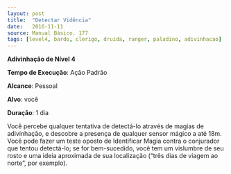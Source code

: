 ```yaml
---
layout: post
title:  "Detectar Vidência"
date:   2016-11-11
source: Manual Básico. 177
tags: [level4, bardo, clerigo, druida, ranger, paladino, adivinhacao]
---
```


**Adivinhação de Nível 4**

**Tempo de Execução**: Ação Padrão

**Alcance**: Pessoal

**Alvo**:  você

**Duração**: 1 dia

Você percebe qualquer tentativa de detectá-lo através de magias de adivinhação, e descobre a presença de qualquer sensor mágico a até 18m. Você pode fazer um teste oposto de Identificar Magia contra o conjurador que tentou detectá-lo; se for bem-sucedido, você tem um vislumbre de seu rosto e uma ideia aproximada de sua localização (“três dias de viagem ao norte”, por exemplo).